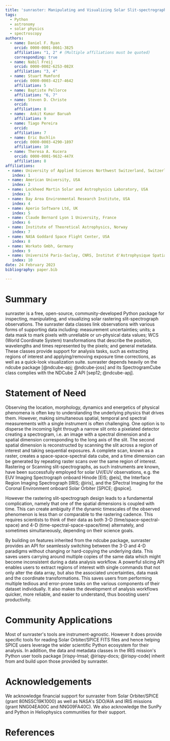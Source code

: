 ```yaml
---
title: 'sunraster: Manipulating and Visualizing Solar Slit-spectrograph Observations in Python'
tags:
  - Python
  - astronomy
  - solar physics
  - spectroscopy
authors:
  - name: Daniel F. Ryan
    orcid: 0000-0001-8661-3825
    affiliation: "1, 2" # (Multiple affiliations must be quoted)
    corresponding: true
  - name: Nabil Freij
    orcid: 0000-0002-6253-082X
    affiliation: "3, 4"
  - name: Stuart Mumford
    orcid: 0000-0003-4217-4642
    affiliation: 5
  - name: Baptiste Pellorce
    affiliation: "6, 7"
  - name: Steven D. Christe
    orcid:
    affiliation: 8
  - name:  Ankit Kumar Baruah
    affiliation: 9
  - name: Tiago Pereira
    orcid:
    affiliation: 7
  - name: Eric Buchlin
    orcid: 0000-0003-4290-1897
    affiliation: 10
  - name: Theresa A. Kucera
    orcid: 0000-0001-9632-447X
    affiliation: 8
affiliations:
 - name: University of Applied Sciences Northwest Switzerland, Switzerland
   index: 1
 - name: American University, USA
   index: 2
 - name: Lockheed Martin Solar and Astrophysics Laboratory, USA
   index: 3
 - name: Bay Area Environmental Research Institute, USA
   index: 4
 - name: Aperio Software Ltd, UK
   index: 5
 - name: Claude Bernard Lyon 1 University, France
   index: 6
 - name: Institute of Theoretical Astrophysics, Norway
   index: 7
 - name: NASA Goddard Space Flight Center, USA
   index: 8
 - name: Workato Gmbh, Germany
   index: 9
 - name: Université Paris-Saclay, CNRS, Institut d'Astrophysique Spatiale, France
   index: 10
date: 24 February 2023
bibliography: paper.bib

---
```


# Summary

sunraster is a free, open-source, community-developed Python package for inspecting,
manipulating, and visualizing solar rastering slit-spectrograph observations.
The sunraster data classes link observations with various forms of supporting data
including: measurement uncertainties; units; a data mask to mark pixels with unreliable
or un-physical data values; WCS (World Coordinate System) transformations that describe
the position, wavelengths and times represented by the pixels; and general metadata.
These classes provide support for analysis tasks, such as extracting regions of
interest and applying/removing exposure time corrections, as well as a quick-look
visualization suite.
sunraster depends heavily on the ndcube package [@ndcube-apj; @ndcube-joss] and its
SpectrogramCube class complies with the NDCube 2 API [sep12; @ndcube-apj].

# Statement of Need

Observing the location, morphology, dynamics and energetics of physical phenomena
is often key to understanding the underlying physics that drives them.
However, making simultaneous spatial, temporal and spectral measurements with a single
instrument is often challenging.
One option is to disperse the incoming light through a narrow slit onto a pixelated
detector creating a spectrogram, i.e. an image with a spectral dimension and a spatial
dimension corresponding to the long axis of the slit.
The second spatial dimension is reconstructed by scanning the slit across a region of
interest and taking sequential exposures.
A complete scan, known as a raster, creates a space-space-spectral data cube, and a time
dimension can be generated by repeating raster scans over the same region of interest.
Rastering or Scanning slit-spectrographs, as such instruments are known, have been
successfully employed for solar UV/EUV observations, e.g. the EUV Imaging
Spectrograph onboard Hinode [EIS; @eis], the Interface Region Imaging Spectrograph
[IRIS; @iris], and the SPectral Imaging for the Coronal Environment onboard Solar
Orbiter [SPICE; @spice].

However the rastering slit-spectrograph design leads to a fundamental complication,
namely that one of the spatial dimensions is coupled with time.
This can create ambiguity if the dynamic timescales of the observed phenomenon is
less than or comparable to the rastering cadence.
This requires scientists to think of their data as both 3-D (time/space-spectral-space)
and 4-D (time-spectral-space-space/time) alternately, and sometimes simultaneously,
depending on their science goals.

By building on features inherited from the ndcube package, sunraster provides an API
for seamlessly switching between the 3-D and 4-D paradigms without changing or
hard-copying the underlying data.
This saves users carrying around multiple copies of the same data which might become
inconsistent during a data analysis workflow.
A powerful slicing API enables users to extract regions of interest with single commands
that not only alter the data array, but also the associated uncertainties, data mask
and the coordinate transformations.
This saves users from performing multiple tedious and error-prone tasks on the various
components of their dataset individually.
It also makes the development of analysis workflows quicker, more reliable, and easier
to understand, thus boosting users' productivity.

# Community Applications

Most of sunraster's tools are instrument-agnostic.
However it does provide specific tools for reading Solar Orbiter/SPICE FITS files
and hence helping SPICE users leverage the wider scientific Python ecosystem
for their analysis.
In addition, the data and metadata classes in the IRIS mission's Python user
tools package [irispy-lmsal; @irispy-docs; @irispy-code] inherit from and build
upon those provided by sunraster.

# Acknowledgements

We acknowledge financial support for sunraster from Solar Orbiter/SPICE
(grant 80NSSC19K1000) as well as NASA's SDO/AIA and IRIS missions
(grant NNG04EA00C and NNG09FA40C).
We also acknowledge the SunPy and Python in Heliophysics communities for their support.

# References

